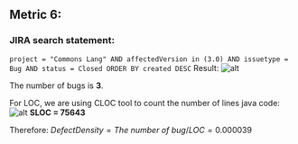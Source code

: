 ## Metric 6:

### JIRA search statement:
`project = "Commons Lang" AND affectedVersion in (3.0) AND issuetype = Bug AND status = Closed ORDER BY created DESC`
Result:
![alt](https://i.imgur.com/d3I5DxF.png)

The number of bugs is **3**.

For LOC, we are using CLOC tool to count the number of lines java code:
![alt](https://i.imgur.com/rKdmTul.png)
**SLOC = 75643**

Therefore:
$Defect Density = The\ number\ of \ bug / LOC = 0.000039$